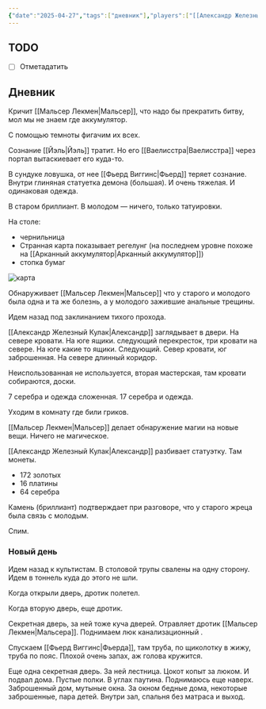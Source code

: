 ```yaml
---
{"date":"2025-04-27","tags":["дневник"],"players":["[[Александр Железный Кулак]]","[[Мальсер Лекмен]]","[[Шар-Шувуу Полуночный]]","[[Фьерд Виггинс]]"],"campaign":"Школа приключенцев Безелота. Переплетенные судьбы","world-date":null,"world-time-start":null,"dg-publish":true,"previous-session":"[[9 марта 2025]]","next-session":"[[4 мая 2025]]","permalink":"/27-aprelya-2025/","dgPassFrontmatter":true}
---
```



## TODO
- [ ] Отметадатить

## Дневник
Кричит [[Мальсер Лекмен\|Мальсер]], что надо бы прекратить битву, мол мы не знаем где аккумулятор.

С помощью темноты фигачим их всех.

Сознание [[Йэль\|Йэль]] тратит. Но его [[Ваелисстра\|Ваелисстра]] через портал вытаскиевает его куда-то.

В сундуке ловушка, от нее [[Фьерд Виггинс\|Фьерд]] теряет сознание. Внутри глиняная статуетка демона (большая). И очень тяжелая. И одинаковая одежда.

В старом бриллиант.
В молодом — ничего, только татуировки. 

На столе:
- чернильница
- Странная карта показывает регелунг (на последнем уровне похоже на [[Арканный аккумулятор\|Арканный аккумулятор]])
- стопка бумаг

![карта](https://dnd-day.org/worlds/faeton/maps/regelung/reg%20dung%20scheme%20-%20players.jpg)

Обнаруживает [[Мальсер Лекмен\|Мальсер]] что у старого и молодого была одна и та же болезнь, а у молодого зажившие анальные трещины.

Идем назад под заклинанием тихого прохода.

[[Александр Железный Кулак\|Александр]] заглядывает в двери. На севере кровати. На юге ящики. следующий перекресток, три кровати на севере. На юге какие то ящики. Следующий. Север кровати, юг заброшенная. На севере длинный коридор.

Неиспользованная не используется, вторая мастерская, там кровати собираются, доски.

7 серебра и одежда сложенная. 17 серебра и одежда. 

Уходим в комнату где били гриков.

[[Мальсер Лекмен\|Мальсер]] делает обнаружение магии на новые вещи. Ничего не магическое.

[[Александр Железный Кулак\|Александр]] разбивает статуэтку. Там монеты.

- 172 золотых
- 16 платины
- 64 серебра

Камень (бриллиант) подтверждает при разговоре, что у старого жреца была связь с молодым.

Спим.

### Новый день
Идем назад к культистам. В столовой трупы свалены на одну сторону. Идем в тоннель куда до этого не шли. 

Когда открыли дверь, дротик полетел. 

Когда вторую дверь, еще дротик. 

Секретная дверь, за ней тоже куча дверей. Отравляет дротик [[Мальсер Лекмен\|Мальсера]]. Поднимаем люк канализационный .

Спускаем [[Фьерд Виггинс\|Фьерда]], там труба, по щиколотку в жижу, труба по пояс. Плохой очень запах, аж голова кружится.

Еще одна секретная дверь. За ней лестница. Цокот копыт за люком. И подвал дома. Пустые полки. В углах паутина. Поднимаюсь еще наверх. Заброшенный дом, мутыные окна. За окном бедные дома, некоторые заброшенные, пара детей. Внутри зал, спальня без матраса и выход. 